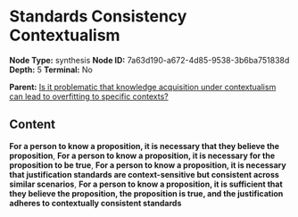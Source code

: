 # Standards Consistency Contextualism

**Node Type:** synthesis
**Node ID:** 7a63d190-a672-4d85-9538-3b6ba751838d
**Depth:** 5
**Terminal:** No

**Parent:** [Is it problematic that knowledge acquisition under contextualism can lead to overfitting to specific contexts?](is-it-problematic-that-knowledge-acquisition-under-contextualism-can-lead-to-overfitting-to-specific-contexts-antithesis-ea710906-a039-42c6-94b7-dfcd35e6bdd5.md)

## Content

**For a person to know a proposition, it is necessary that they believe the proposition**, **For a person to know a proposition, it is necessary for the proposition to be true**, **For a person to know a proposition, it is necessary that justification standards are context-sensitive but consistent across similar scenarios**, **For a person to know a proposition, it is sufficient that they believe the proposition, the proposition is true, and the justification adheres to contextually consistent standards**

